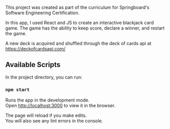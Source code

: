This project was created as part of the curriculum for Springboard's Software Engineering Certification.

In this app, I used React and JS to create an interactive blackjack card game. The game has the ability to keep score, declare a winner, and restart the game.

A new deck is acquired and shuffled through the deck of cards api at https://deckofcardsapi.com/

## Available Scripts

In the project directory, you can run:

### `npm start`

Runs the app in the development mode.<br>
Open [http://localhost:3000](http://localhost:3000) to view it in the browser.

The page will reload if you make edits.<br>
You will also see any lint errors in the console.

